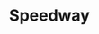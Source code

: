 ---
title: "Speedway"
url: /albuquerque/speedway-san-mateo-boulevard-northeast-3/
shop: convenience
---
